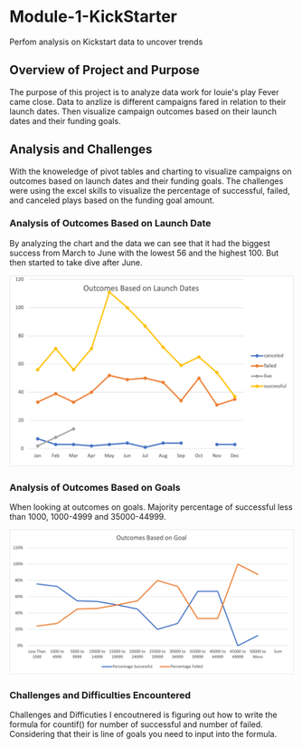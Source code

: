 # Module-1-KickStarter
Perfom analysis on Kickstart data to uncover trends

## Overview of Project and Purpose
The purpose of this project is to analyze data work for louie's play Fever came close. Data to anzlize is different campaigns fared in relation to their launch dates. Then visualize campaign outcomes based on their launch dates and their funding goals. 

## Analysis and Challenges
With the knoweledge of pivot tables and charting to visualize campaigns on outcomes based on launch dates and their funding goals. The challenges were using the excel skills to visualize the percentage of successful, failed, and canceled plays based on the funding goal amount.

### Analysis of Outcomes Based on Launch Date
By analyzing the chart and the data we can see that it had the biggest success from March to June with the lowest 56 and the highest 100. But then started to take dive after June.

![](OutcomesBasedOnLaunchDates.png)

### Analysis of Outcomes Based on Goals
When looking at outcomes on goals. Majority percentage of successful less than 1000, 1000-4999 and 35000-44999.

![](OutcomesBasedOnGoals.png)

### Challenges and Difficulties Encountered
Challenges and Difficuties I encoutnered is figuring out how to write the formula for countif() for number of successful and number of failed. Considering that their is line of goals you need to input into the formula. 
